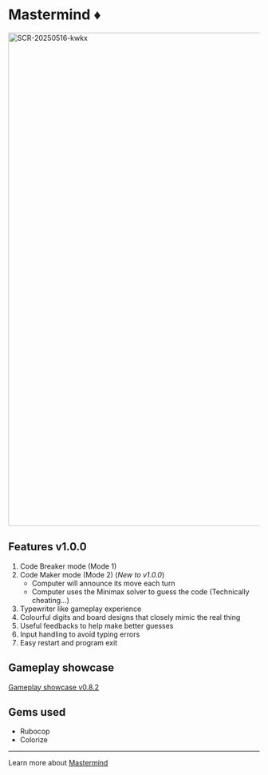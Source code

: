 # Mastermind ♦️
<img width="987" alt="SCR-20250516-kwkx" src="https://github.com/user-attachments/assets/70a6b819-6ac6-43a4-9aed-1ff47360ce3d" />

## Features v1.0.0

1. Code Breaker mode (Mode 1)
2. Code Maker mode (Mode 2) (*New to v1.0.0*)
   - Computer will announce its move each turn
   - Computer uses the Minimax solver to guess the code (Technically cheating…)
3. Typewriter like gameplay experience
4. Colourful digits and board designs that closely mimic the real thing
5. Useful feedbacks to help make better guesses
6. Input handling to avoid typing errors
7. Easy restart and program exit

## Gameplay showcase

[Gameplay showcase v0.8.2](https://youtu.be/zCrGmo6aGws)

## Gems used

- Rubocop
- Colorize

---
Learn more about [Mastermind](https://en.wikipedia.org/wiki/Mastermind_(board_game))
